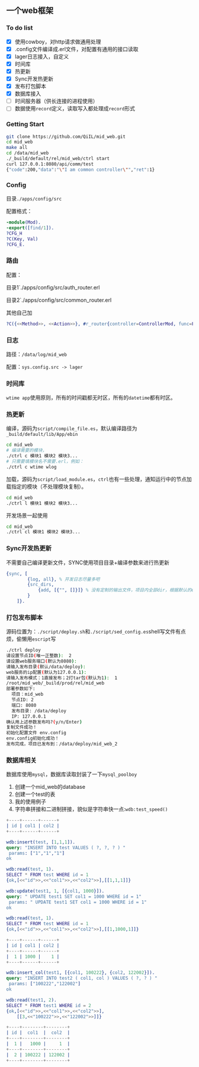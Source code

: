 ## 一个web框架

### To do list

- [X] 使用cowboy，对http请求做通用处理
- [X] .config文件编译成.erl文件，对配置有通用的接口读取
- [X] lager日志接入，自定义
- [X] 时间库
- [X] 热更新
- [X] Sync开发热更新
- [X] 发布打包脚本
- [X] 数据库接入
- [ ] 时间服务器（供长连接的进程使用）
- [ ] 数据使用`record`定义，读取写入都处理成`record`形式

### Getting Start
```bash
git clone https://github.com/QiIL/mid_web.git
cd mid_web
make all
cd /data/mid_web
./_build/default/rel/mid_web/ctrl start
curl 127.0.0.1:8080/api/comm/test
{"code":200,"data":"\"I am common controller\"","ret":1}
```

### Config
目录`./apps/config/src`

配置格式：
```erlang
-module(Mod).
-export([find/1]).
?CFG_H
?C(Key, Val)
?CFG_E.
```

### 路由
配置：

目录1`./apps/config/src/auth_router.erl

目录2`./apps/config/src/common_router.erl

其他自己加
```erlang
?C({<<Method>>, <<Action>>}, #r_router{controller=ControllerMod, func=Func})
```

### 日志

路径：`/data/log/mid_web`

配置：`sys.config.src -> lager`

### 时间库
`wtime app`使用原则，所有的时间戳都无时区，所有的`datetime`都有时区。

### 热更新

编译，源码为`script/compile_file.es`，默认编译路径为`_build/default/lib/App/ebin`
``` bash
cd mid_web
# 编译需要的模块，
./ctrl c 模块1 模块2 模块3...
# 只需要填模块名不需要.erl，例如：
./ctrl c wtime wlog
```
加载，源码为`script/load_module.es`，`ctrl`也有一些处理，通知运行中的节点加载指定的模块（不处理模块复制）。
``` bash
cd mid_web
./ctrl l 模块1 模块2 模块3...
```
开发场景一起使用
``` bash
cd mid_web
./ctrl cl 模块1 模块2 模块3...
```

### Sync开发热更新
不需要自己编译更新文件，SYNC使用项目目录+编译参数来进行热更新
``` erlang sys.config.src
{sync, [
        {log, all}, % 开发日志尽量多吧
        {src_dirs, 
            {add, [{"", []}]} % 没有定制的输出文件，项目内全部dir，根据默认的erl_opt outdir 编译到默认目录
        }
    ]}.
```

### 打包发布脚本
源码位置为：`./script/deploy.sh`和`./script/sed_config.es`shell写文件有点烦，偷懒用`escript`写
``` bash
./ctrl deploy
请设置节点ID(唯一正整数):  2
请设置web服务端口(默认为8080):
请输入发布目录(默认/data/deploy):
web服务的ip配置(默认为127.0.0.1):
请输入发布模式：1直接发布；2打tar包(默认为1):  1
/root/mid_web/_build/prod/rel/mid_web
部署参数如下:
  项目：mid_web
  节点ID: 2
  端口: 8080
  发布目录: /data/deploy
  IP: 127.0.0.1
确认用上述参数发布吗?(y/n/Enter)
复制文件成功！
初始化配置文件 env.config
env.config初始化成功！
发布完成，项目已发布到：/data/deploy/mid_web_2

```

### 数据库相关
数据库使用`mysql`，数据库读取封装了一下`mysql_poolboy`
1. 创建一个mid_web的database
2. 创建一个test的表
3. 我的使用例子
4. 字符串拼接和二进制拼接，貌似是字符串快一点:`wdb:test_speed()`
``` erlang
+----+------+------+
| id | col1 | col2 |
+----+------+------+

wdb:insert(test, [1,1,1]).
query: "INSERT INTO test VALUES ( ?, ?, ? ) "
 params: ["1","1","1"]
ok

wdb:read(test, 1).
SELECT * FROM test WHERE id = 1
{ok,[<<"id">>,<<"col1">>,<<"col2">>],[[1,1,1]]}

wdb:update(test1, 1, [{col1, 1000}]).
query: " UPDATE test1 SET col1 = 1000 WHERE id = 1"
 params: " UPDATE test1 SET col1 = 1000 WHERE id = 1"
ok

wdb:read(test, 1).
SELECT * FROM test WHERE id = 1
{ok,[<<"id">>,<<"col1">>,<<"col2">>],[[1,1000,1]]}

+----+------+------+
| id | col1 | col2 |
+----+------+------+
|  1 | 1000 |    1 |
+----+------+------+

wdb:insert_col(test1, [{col1, 100222}, {col2, 122002}]).
query: "INSERT INTO test2 ( col1, col ) VALUES ( ?, ? ) "
 params: ["100222","122002"]
ok

wdb:read(test1, 2).
SELECT * FROM test1 WHERE id = 2
{ok,[<<"id">>,<<"col1">>,<<"col2">>],
    [[3,<<"100222">>,<<"122002">>]]}

+----+--------+--------+
| id |  col1  |  col2  |
+----+--------+--------+
|  1 |   1000 |     1  |
+----+--------+--------+
|  2 | 100222 | 122002 |
+----+--------+--------+

```



